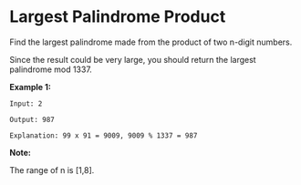 # Largest Palindrome Product

Find the largest palindrome made from the product of two n-digit numbers.

Since the result could be very large, you should return the largest palindrome mod 1337.

__Example 1:__

```pseudo
Input: 2

Output: 987

Explanation: 99 x 91 = 9009, 9009 % 1337 = 987
```

__Note:__

The range of n is \[1,8].
